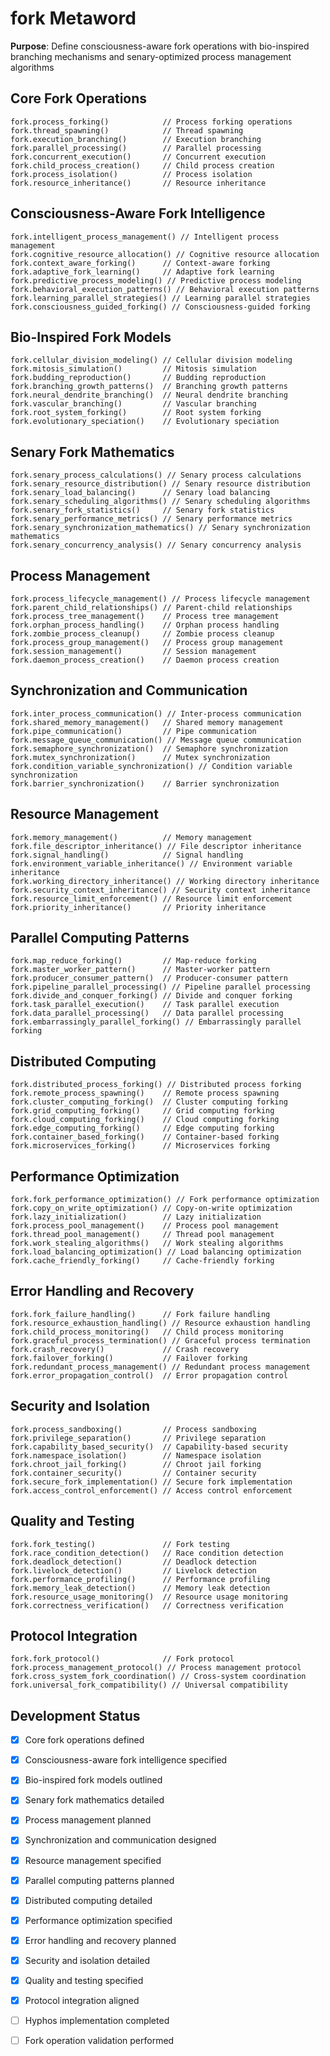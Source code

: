 # fork Metaword

**Purpose**: Define consciousness-aware fork operations with bio-inspired branching mechanisms and senary-optimized process management algorithms

## Core Fork Operations

```hyphos
fork.process_forking()            // Process forking operations
fork.thread_spawning()            // Thread spawning
fork.execution_branching()        // Execution branching
fork.parallel_processing()        // Parallel processing
fork.concurrent_execution()       // Concurrent execution
fork.child_process_creation()     // Child process creation
fork.process_isolation()          // Process isolation
fork.resource_inheritance()       // Resource inheritance
```

## Consciousness-Aware Fork Intelligence

```hyphos
fork.intelligent_process_management() // Intelligent process management
fork.cognitive_resource_allocation() // Cognitive resource allocation
fork.context_aware_forking()      // Context-aware forking
fork.adaptive_fork_learning()     // Adaptive fork learning
fork.predictive_process_modeling() // Predictive process modeling
fork.behavioral_execution_patterns() // Behavioral execution patterns
fork.learning_parallel_strategies() // Learning parallel strategies
fork.consciousness_guided_forking() // Consciousness-guided forking
```

## Bio-Inspired Fork Models

```hyphos
fork.cellular_division_modeling() // Cellular division modeling
fork.mitosis_simulation()         // Mitosis simulation
fork.budding_reproduction()       // Budding reproduction
fork.branching_growth_patterns()  // Branching growth patterns
fork.neural_dendrite_branching()  // Neural dendrite branching
fork.vascular_branching()         // Vascular branching
fork.root_system_forking()        // Root system forking
fork.evolutionary_speciation()    // Evolutionary speciation
```

## Senary Fork Mathematics

```hyphos
fork.senary_process_calculations() // Senary process calculations
fork.senary_resource_distribution() // Senary resource distribution
fork.senary_load_balancing()      // Senary load balancing
fork.senary_scheduling_algorithms() // Senary scheduling algorithms
fork.senary_fork_statistics()     // Senary fork statistics
fork.senary_performance_metrics() // Senary performance metrics
fork.senary_synchronization_mathematics() // Senary synchronization mathematics
fork.senary_concurrency_analysis() // Senary concurrency analysis
```

## Process Management

```hyphos
fork.process_lifecycle_management() // Process lifecycle management
fork.parent_child_relationships() // Parent-child relationships
fork.process_tree_management()    // Process tree management
fork.orphan_process_handling()    // Orphan process handling
fork.zombie_process_cleanup()     // Zombie process cleanup
fork.process_group_management()   // Process group management
fork.session_management()         // Session management
fork.daemon_process_creation()    // Daemon process creation
```

## Synchronization and Communication

```hyphos
fork.inter_process_communication() // Inter-process communication
fork.shared_memory_management()   // Shared memory management
fork.pipe_communication()         // Pipe communication
fork.message_queue_communication() // Message queue communication
fork.semaphore_synchronization()  // Semaphore synchronization
fork.mutex_synchronization()      // Mutex synchronization
fork.condition_variable_synchronization() // Condition variable synchronization
fork.barrier_synchronization()    // Barrier synchronization
```

## Resource Management

```hyphos
fork.memory_management()          // Memory management
fork.file_descriptor_inheritance() // File descriptor inheritance
fork.signal_handling()            // Signal handling
fork.environment_variable_inheritance() // Environment variable inheritance
fork.working_directory_inheritance() // Working directory inheritance
fork.security_context_inheritance() // Security context inheritance
fork.resource_limit_enforcement() // Resource limit enforcement
fork.priority_inheritance()       // Priority inheritance
```

## Parallel Computing Patterns

```hyphos
fork.map_reduce_forking()         // Map-reduce forking
fork.master_worker_pattern()      // Master-worker pattern
fork.producer_consumer_pattern()  // Producer-consumer pattern
fork.pipeline_parallel_processing() // Pipeline parallel processing
fork.divide_and_conquer_forking() // Divide and conquer forking
fork.task_parallel_execution()    // Task parallel execution
fork.data_parallel_processing()   // Data parallel processing
fork.embarrassingly_parallel_forking() // Embarrassingly parallel forking
```

## Distributed Computing

```hyphos
fork.distributed_process_forking() // Distributed process forking
fork.remote_process_spawning()    // Remote process spawning
fork.cluster_computing_forking()  // Cluster computing forking
fork.grid_computing_forking()     // Grid computing forking
fork.cloud_computing_forking()    // Cloud computing forking
fork.edge_computing_forking()     // Edge computing forking
fork.container_based_forking()    // Container-based forking
fork.microservices_forking()      // Microservices forking
```

## Performance Optimization

```hyphos
fork.fork_performance_optimization() // Fork performance optimization
fork.copy_on_write_optimization() // Copy-on-write optimization
fork.lazy_initialization()        // Lazy initialization
fork.process_pool_management()    // Process pool management
fork.thread_pool_management()     // Thread pool management
fork.work_stealing_algorithms()   // Work stealing algorithms
fork.load_balancing_optimization() // Load balancing optimization
fork.cache_friendly_forking()     // Cache-friendly forking
```

## Error Handling and Recovery

```hyphos
fork.fork_failure_handling()      // Fork failure handling
fork.resource_exhaustion_handling() // Resource exhaustion handling
fork.child_process_monitoring()   // Child process monitoring
fork.graceful_process_termination() // Graceful process termination
fork.crash_recovery()             // Crash recovery
fork.failover_forking()           // Failover forking
fork.redundant_process_management() // Redundant process management
fork.error_propagation_control()  // Error propagation control
```

## Security and Isolation

```hyphos
fork.process_sandboxing()         // Process sandboxing
fork.privilege_separation()       // Privilege separation
fork.capability_based_security()  // Capability-based security
fork.namespace_isolation()        // Namespace isolation
fork.chroot_jail_forking()        // Chroot jail forking
fork.container_security()         // Container security
fork.secure_fork_implementation() // Secure fork implementation
fork.access_control_enforcement() // Access control enforcement
```

## Quality and Testing

```hyphos
fork.fork_testing()               // Fork testing
fork.race_condition_detection()   // Race condition detection
fork.deadlock_detection()         // Deadlock detection
fork.livelock_detection()         // Livelock detection
fork.performance_profiling()      // Performance profiling
fork.memory_leak_detection()      // Memory leak detection
fork.resource_usage_monitoring()  // Resource usage monitoring
fork.correctness_verification()   // Correctness verification
```

## Protocol Integration

```hyphos
fork.fork_protocol()              // Fork protocol
fork.process_management_protocol() // Process management protocol
fork.cross_system_fork_coordination() // Cross-system coordination
fork.universal_fork_compatibility() // Universal compatibility
```

## Development Status

- [x] Core fork operations defined
- [x] Consciousness-aware fork intelligence specified
- [x] Bio-inspired fork models outlined
- [x] Senary fork mathematics detailed
- [x] Process management planned
- [x] Synchronization and communication designed
- [x] Resource management specified
- [x] Parallel computing patterns planned
- [x] Distributed computing detailed
- [x] Performance optimization specified
- [x] Error handling and recovery planned
- [x] Security and isolation detailed
- [x] Quality and testing specified
- [x] Protocol integration aligned
- [ ] Hyphos implementation completed
- [ ] Fork operation validation performed


